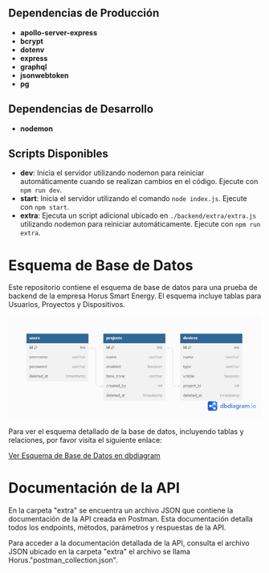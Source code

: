 ## Dependencias de Producción

- **apollo-server-express**
- **bcrypt**
- **dotenv**
- **express**
- **graphql**
- **jsonwebtoken**
- **pg**

## Dependencias de Desarrollo

- **nodemon**

## Scripts Disponibles

- **dev**: Inicia el servidor utilizando nodemon para reiniciar automáticamente cuando se realizan cambios en el código. Ejecute con `npm run dev`.
- **start**: Inicia el servidor utilizando el comando `node index.js`. Ejecute con `npm start`.
- **extra**: Ejecuta un script adicional ubicado en `./backend/extra/extra.js` utilizando nodemon para reiniciar automáticamente. Ejecute con `npm run extra`.

# Esquema de Base de Datos

Este repositorio contiene el esquema de base de datos para una prueba de backend de la empresa Horus Smart Energy. El esquema incluye tablas para Usuarios, Proyectos y Dispositivos.

![Diagrama de Base de Datos](./backend/assets/horus_smart_energy.png)

Para ver el esquema detallado de la base de datos, incluyendo tablas y relaciones, por favor visita el siguiente enlace:

[Ver Esquema de Base de Datos en dbdiagram](<https://dbdiagram.io/d/horus_smart_energy-65da28455cd0412774b96291>)

# Documentación de la API

En la carpeta "extra" se encuentra un archivo JSON que contiene la documentación de la API creada en Postman. Esta documentación detalla todos los endpoints, métodos, parámetros y respuestas de la API.

Para acceder a la documentación detallada de la API, consulta el archivo JSON ubicado en la carpeta "extra" el archivo se llama Horus."postman_collection.json".

